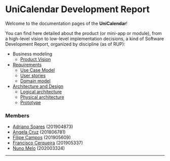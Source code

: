# UniCalendar Development Report

Welcome to the documentation pages of the **UniCalendar**!

You can find here detailed about the product (or mini-app or module), from a high-level vision to low-level implementation decisions, a kind of Software Development Report, organized by discipline (as of RUP): 

* Business modeling 
  * [Product Vision](docs/ProductVision.md)
* [Requirements](docs/requirements.md)
  * [Use Case Model](docs/requirements.md#use-case-model)
  * [User stories](https://github.com/LEIC-ES-2021-22/3LEIC03T3/issues)
  * [Domain model](docs/requirements.md#domain-model)
* [Architecture and Design](docs/ArchitectureAndDesign.md)
  * [Logical architecture](docs/ArchitectureAndDesign.md#logical-architecture)
  * [Physical architecture](docs/ArchitectureAndDesign.md#physical-architecture)
  * [Prototype](docs/ArchitectureAndDesign.md#vertical-prototype)

### Members

- [Adriano Soares](https://github.com/adr1an0s0ar3s) (201904873)
- [Angela Cruz](https://github.com/angelacruz99) (201806781)
- [Filipe Campos](https://github.com/filipepcampos) (201905609)
- [Francisco Cerqueira](https://github.com/xico2001pt) (201905337)
- [Nuno Melo](https://github.com/up202003324) (202003324)
---
